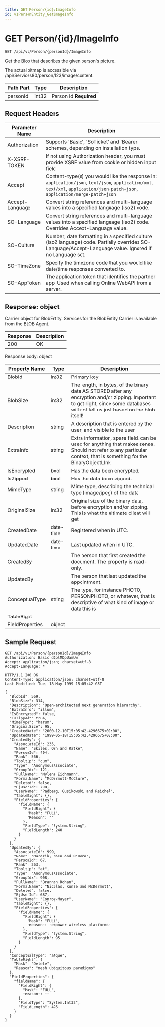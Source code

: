 ```yaml
---
title: GET Person/{id}/ImageInfo
id: v1PersonEntity_GetImageInfo
---
```


# GET Person/{id}/ImageInfo

```http
GET /api/v1/Person/{personId}/ImageInfo
```

Get the Blob that describes the given person's picture.

The actual bitmap is accessible via /api/Services80/person/123/image/content.




| Path Part | Type | Description |
|-----------|------|-------------|
| personId | int32 | Person id **Required** |



## Request Headers

| Parameter Name | Description |
|----------------|-------------|
| Authorization  | Supports 'Basic', 'SoTicket' and 'Bearer' schemes, depending on installation type. |
| X-XSRF-TOKEN   | If not using Authorization header, you must provide XSRF value from cookie or hidden input field |
| Accept         | Content-type(s) you would like the response in: `application/json`, `text/json`, `application/xml`, `text/xml`, `application/json-patch+json`, `application/merge-patch+json` |
| Accept-Language | Convert string references and multi-language values into a specified language (iso2) code. |
| SO-Language | Convert string references and multi-language values into a specified language (iso2) code. Overrides Accept-Language value. |
| SO-Culture | Number, date formatting in a specified culture (iso2 language) code. Partially overrides SO-Language/Accept-Language value. Ignored if no Language set. |
| SO-TimeZone | Specify the timezone code that you would like date/time responses converted to. |
| SO-AppToken | The application token that identifies the partner app. Used when calling Online WebAPI from a server. |


## Response: object

Carrier object for BlobEntity.
Services for the BlobEntity Carrier is available from the <see cref="T:SuperOffice.CRM.Services.IBLOBAgent">BLOB Agent</see>.

| Response | Description |
|----------------|-------------|
| 200 | OK |

Response body: object

| Property Name | Type |  Description |
|----------------|------|--------------|
| BlobId | int32 | Primary key |
| BlobSize | int32 | The length, in bytes, of the binary data AS STORED after any encryption and/or zipping. Important to get right, since some databases will not tell us just based on the blob itself! |
| Description | string | A description that is entered by the user, and visible to the user |
| ExtraInfo | string | Extra information, spare field, can be used for anything that makes sense. Should not refer to any particular context, that is something for the BinaryObjectLInk |
| IsEncrypted | bool | Has the data been encrypted. |
| IsZipped | bool | Has the data been zipped. |
| MimeType | string | Mime type, describing the technical type (image/jpeg) of the data |
| OriginalSize | int32 | Original size of the binary data, before encryption and/or zipping. This is what the ultimate client will get |
| CreatedDate | date-time | Registered when  in UTC. |
| UpdatedDate | date-time | Last updated when  in UTC. |
| CreatedBy |  | The person that first created the document. The property is read-only. |
| UpdatedBy |  | The person that last updated the appointment. |
| ConceptualType | string | The type, for instance PHOTO, PERSONPHOTO, or whatever, that is descriptive of what kind of image or data this is |
| TableRight |  |  |
| FieldProperties | object |  |

## Sample Request

```http!
GET /api/v1/Person/{personId}/ImageInfo
Authorization: Basic dGplMDpUamUw
Accept: application/json; charset=utf-8
Accept-Language: *
```

```http_
HTTP/1.1 200 OK
Content-Type: application/json; charset=utf-8
Last-Modified: Tue, 18 May 1999 15:05:42 G5T

{
  "BlobId": 569,
  "BlobSize": 314,
  "Description": "Open-architected next generation hierarchy",
  "ExtraInfo": "illum",
  "IsEncrypted": false,
  "IsZipped": true,
  "MimeType": "harum",
  "OriginalSize": 95,
  "CreatedDate": "2000-12-10T15:05:42.4296675+01:00",
  "UpdatedDate": "1999-05-18T15:05:42.4296675+02:00",
  "CreatedBy": {
    "AssociateId": 235,
    "Name": "Skiles, Orn and Ratke",
    "PersonId": 404,
    "Rank": 566,
    "Tooltip": "cum",
    "Type": "AnonymousAssociate",
    "GroupIdx": 121,
    "FullName": "Mylene Eichmann",
    "FormalName": "McDermott-McClure",
    "Deleted": false,
    "EjUserId": 798,
    "UserName": "Padberg, Gusikowski and Reichel",
    "TableRight": {},
    "FieldProperties": {
      "fieldName": {
        "FieldRight": {
          "Mask": "FULL",
          "Reason": ""
        },
        "FieldType": "System.String",
        "FieldLength": 240
      }
    }
  },
  "UpdatedBy": {
    "AssociateId": 999,
    "Name": "Murazik, Moen and O'Hara",
    "PersonId": 67,
    "Rank": 263,
    "Tooltip": "at",
    "Type": "AnonymousAssociate",
    "GroupIdx": 908,
    "FullName": "Brannon Rohan",
    "FormalName": "Nicolas, Kunze and McDermott",
    "Deleted": false,
    "EjUserId": 687,
    "UserName": "Conroy-Mayer",
    "TableRight": {},
    "FieldProperties": {
      "fieldName": {
        "FieldRight": {
          "Mask": "FULL",
          "Reason": "empower wireless platforms"
        },
        "FieldType": "System.String",
        "FieldLength": 95
      }
    }
  },
  "ConceptualType": "atque",
  "TableRight": {
    "Mask": "Delete",
    "Reason": "mesh ubiquitous paradigms"
  },
  "FieldProperties": {
    "fieldName": {
      "FieldRight": {
        "Mask": "FULL",
        "Reason": ""
      },
      "FieldType": "System.Int32",
      "FieldLength": 476
    }
  }
}
```